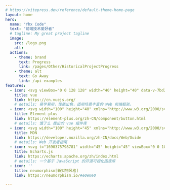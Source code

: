 ```yaml
---
# https://vitepress.dev/reference/default-theme-home-page
layout: home
hero:
  name: "Yhx Code"
  text: "前端技术爱好者"
  # tagline: My great project tagline
  image:
    src: /logo.png
    alt: 
  actions:
    - theme: brand
      text: Progress
      link: /pages/Other/HistoricalProjectProgress
    - theme: alt
      text: Go Away
      link: /api-examples
features:
  - icon: <svg viewBox="0 0 128 128" width="40" height="40" data-v-7bd21367=""><path fill="#42b883" d="M78.8,10L64,35.4L49.2,10H0l64,110l64-110C128,10,78.8,10,78.8,10z" data-v-7bd21367=""></path><path fill="#35495e" d="M78.8,10L64,35.4L49.2,10H25.6L64,76l38.4-66H78.8z" data-v-7bd21367=""></path></svg>
    title: vue
    link: https://cn.vuejs.org/
    # details: 易学易用，性能出色，适用场景丰富的 Web 前端框架。
  - icon: <svg width="100" height="40" xmlns="http://www.w3.org/2000/svg" viewBox="0 0 153.71 38"><defs><style>.cls-1,.cls-2{fill:#409eff;}.cls-1{fill-rule:evenodd;}</style></defs><title>资源 1</title><g id="图层_2" data-name="图层 2"><g id="图层_1-2" data-name="图层 1"><path id="Shape-Copy" class="cls-1" d="M142,26.16s.28,0,.82,0a.72.72,0,0,1,.69.41s1.08,2,1.37,2.48,0,.42-.12.41h0s-.31,0-3.45,0a4.93,4.93,0,0,1-4.54-4.54v-7H134.3V15.28c0-.36.41-.41.41-.41h2.07V12.25a.6.6,0,0,1,.41-.55l2.3-.66c.34-.1.59,0,.59.35V15h3.58c.34,0,.41.41.41.41V18h-4v6.06c0,1.76,1.93,2.07,1.93,2.07Zm-10.6,3h-2.2c-.43,0-.41-.55-.41-.55V18.45c0-.62-.83-.83-.83-.83h-4.54c-.68,0-.69.83-.69.83V28.77a.41.41,0,0,1-.41.42h-2.2c-.48,0-.41-.55-.41-.55V15.83c0-1,1.24-1.24,1.24-1.24h9.63c1,0,1.23,1.24,1.23,1.24V28.5c0,.72-.41.69-.41.69ZM115.73,23.4H107.2v2.07c0,.74,1,1,1,1H115a1.16,1.16,0,0,1,.82.42s.61,1.25.83,1.79-.41.55-.41.55H106c-1.24,0-1.51-1.52-1.51-1.52V16c0-.67,1-1,1-1h10.32c1,0,1.24,1.23,1.24,1.23v5.93c0,1-1.24,1.23-1.24,1.23Zm-1.52-4.95s-.08-.69-.68-.69h-5.65s-.68.18-.68.69V20a.69.69,0,0,0,.68.69h5.65a.9.9,0,0,0,.68-.83V18.45ZM101.28,29.19h-2.2c-.29,0-.41-.42-.41-.42V18.45c0-.64-.83-.83-.83-.83H95.78c-.58,0-.69.83-.69.83V28.77c0,.35-.41.42-.41.42h-2.2c-.31,0-.42-.42-.42-.42V18.45c0-.66-.82-.83-.82-.83H89.17c-.63,0-.68.83-.68.83V28.77a.39.39,0,0,1-.42.42h-2.2a.41.41,0,0,1-.41-.42V15.69c0-.75,1.1-1.1,1.1-1.1h13.76c1.1,0,1.37,1.38,1.37,1.38v12.8c0,.48-.41.42-.41.42Zm-20-5.79H72.8v2.07c0,.74,1,1,1,1h6.88a1.19,1.19,0,0,1,.83.42s.6,1.25.82,1.79-.41.55-.41.55H71.56c-1.24,0-1.51-1.52-1.51-1.52V16c0-.67,1-1,1-1H81.33c1,0,1.24,1.23,1.24,1.23v5.93c0,1-1.24,1.23-1.24,1.23Zm-1.51-4.95s-.09-.69-.69-.69H73.49s-.69.18-.69.69V20a.69.69,0,0,0,.69.69h5.64a.91.91,0,0,0,.69-.83V18.45ZM68,29.19H62.76a4.35,4.35,0,0,1-4.13-4c0-3.91,0-16.1,0-16.1h2.48a.79.79,0,0,1,.82.82V24.37A2.58,2.58,0,0,0,63.86,26h2.2s.72-.23,1.24.69l1.1,1.93s.08.55-.41.55Zm-26.56-.83V10.19a1,1,0,0,1,.69-1H55.05c.73,0,.42.83.42.83s-.41,1.12-.69,1.65a1,1,0,0,1-.83.55H45.56a.77.77,0,0,0-.83.69v4.54h9.5c.55,0,.27.69.27.69s-.71,1.52-1,1.93a1.05,1.05,0,0,1-.83.41h-8v4.82a.91.91,0,0,0,.69.83h8.81a.85.85,0,0,1,.82.41l1.24,1.93c.37.56-.14.69-.14.69H42.26C41.68,29.19,41.43,28.36,41.43,28.36Zm-8.14-1.14c0,1.57-.83,1.93-.83,1.93S18.32,37.31,17.4,37.83a1.68,1.68,0,0,1-1.52,0S1.09,29.25.55,28.87a1.29,1.29,0,0,1-.55-1s0-17,0-17.78S1,8.76,1,8.76L15.75.21a2,2,0,0,1,1.79,0S30.6,7.8,32,8.62a2.08,2.08,0,0,1,1.25,2.06s0,15.07,0,16.54Zm-5.9-17c-3-1.74-10.16-5.87-10.16-5.87a1.58,1.58,0,0,0-1.41,0L4.22,11s-.77.46-.76,1.08S3.46,26,3.46,26a1,1,0,0,0,.43.75c.43.3,12,7,12,7a1.3,1.3,0,0,0,1.19,0c.72-.4,11.82-6.79,11.82-6.79s.65-.28.65-1.51c0-.36,0-1.74,0-3.47L16.53,29.88v-3a3,3,0,0,1,1-2.07l11.56-7a2.49,2.49,0,0,0,.55-1.46c0-1.27,0-2.37,0-3.07L16.53,21.2V18a2.17,2.17,0,0,1,.83-1.79Z"/><path class="cls-1" d="M150.32,11.21h-2.24v-5c0-.11.12-.21.29-.24l1.44-.26c.26,0,.51.07.51.24Z"/><path class="cls-1" d="M148.08,9h2.24v5.11c0,.11-.11.21-.28.25l-1.45.26c-.26.05-.51-.07-.51-.24Z"/><path class="cls-2" d="M145.09,9h8.22a.4.4,0,0,1,.4.4v1.85a0,0,0,0,1,0,0h-9a0,0,0,0,1,0,0V9.36A.4.4,0,0,1,145.09,9Z"/></g></g></svg>
    title: Element-plus
    link: https://element-plus.org/zh-CN/component/button.html
    # details: 饿了么 推出的 vue 组件库
  - icon: <svg width="100" height="45" xmlns="http://www.w3.org/2000/svg" x="0" y="0" viewBox="0 0 694.9 104.4" style="enable-background:new 0 0 694.9 104.4" xml:space="preserve" role="img"><title>MDN Web Docs</title><path d="M40.3 0 11.7 92.1H0L28.5 0h11.8zm10.4 0v92.1H40.3V0h10.4zM91 0 62.5 92.1H50.8L79.3 0H91zm10.4 0v92.1H91V0h10.4z" class="logo-m"></path><path d="M627.9 95.6h67v8.8h-67v-8.8z" class="logo-_"></path><path d="M367 42h-4l-10.7 30.8h-5.5l-10.8-26h-.4l-10.5 26h-5.2L308.7 42h-3.8v-5.6H323V42h-6.5l6.8 20.4h.4l10.3-26h4.7l11.2 26h.5l5.7-20.3h-6.2v-5.6H367V42zm34.9 20c-.4 3.2-2 5.9-4.7 8.2-2.8 2.3-6.5 3.4-11.3 3.4-5.4 0-9.7-1.6-13.1-4.7-3.3-3.2-5-7.7-5-13.7 0-5.7 1.6-10.3 4.7-14s7.4-5.5 12.9-5.5c5.1 0 9.1 1.6 11.9 4.7s4.3 6.9 4.3 11.3c0 1.5-.2 3-.5 4.7h-25.6c.3 7.7 4 11.6 10.9 11.6 2.9 0 5.1-.7 6.5-2 1.5-1.4 2.5-3 3-4.9l6 .9zM394 51.3c.2-2.4-.4-4.7-1.8-6.9s-3.8-3.3-7-3.3c-3.1 0-5.3 1-6.9 3-1.5 2-2.5 4.4-2.8 7.2H394zm51 2.4c0 5-1.3 9.5-4 13.7s-6.9 6.2-12.7 6.2c-6 0-10.3-2.2-12.7-6.7-.1.4-.2 1.4-.4 2.9s-.3 2.5-.4 2.9h-7.3c.3-1.7.6-3.5.8-5.3.3-1.8.4-3.7.4-5.5V22.3h-6v-5.6H416v27c1.1-2.2 2.7-4.1 4.7-5.7 2-1.6 4.8-2.4 8.4-2.4 4.6 0 8.4 1.6 11.4 4.7 3 3.2 4.5 7.6 4.5 13.4zm-7.7.6c0-4.2-1-7.4-3-9.5-2-2.2-4.4-3.3-7.4-3.3-3.4 0-6 1.2-8 3.7-1.9 2.4-2.9 5-3 7.7V57c0 3 1 5.6 3 7.7s4.5 3.1 7.6 3.1c3.6 0 6.3-1.3 8.1-3.9 1.8-2.7 2.7-5.9 2.7-9.6zm69.2 18.5h-13.2v-7.2c-1.2 2.2-2.8 4.1-4.9 5.6-2.1 1.6-4.8 2.4-8.3 2.4-4.8 0-8.7-1.6-11.6-4.9-2.9-3.2-4.3-7.7-4.3-13.3 0-5 1.3-9.6 4-13.7 2.6-4.1 6.9-6.2 12.8-6.2 5.7 0 9.8 2.2 12.3 6.5V22.3h-8.6v-5.6h15.8v50.6h6v5.5zM493.2 56v-4.4c-.1-3-1.2-5.5-3.2-7.3s-4.4-2.8-7.2-2.8c-3.6 0-6.3 1.3-8.2 3.9-1.9 2.6-2.8 5.8-2.8 9.6 0 4.1 1 7.3 3 9.5s4.5 3.3 7.4 3.3c3.2 0 5.8-1.3 7.8-3.8 2.1-2.6 3.1-5.3 3.2-8zm53.1-1.4c0 5.6-1.8 10.2-5.3 13.7s-8.2 5.3-13.9 5.3-10.1-1.7-13.4-5.1c-3.3-3.4-5-7.9-5-13.5 0-5.3 1.6-9.9 4.7-13.7 3.2-3.8 7.9-5.7 14.2-5.7s11 1.9 14.1 5.7c3 3.7 4.6 8.1 4.6 13.3zm-7.7-.2c0-4-1-7.2-3-9.5s-4.8-3.5-8.2-3.5c-3.6 0-6.4 1.2-8.3 3.7s-2.9 5.6-2.9 9.5c0 3.7.9 6.8 2.8 9.4 1.9 2.6 4.6 3.9 8.3 3.9 3.6 0 6.4-1.3 8.4-3.8 1.9-2.6 2.9-5.8 2.9-9.7zm45 5.8c-.4 3.2-1.9 6.3-4.4 9.1-2.5 2.9-6.4 4.3-11.8 4.3-5.2 0-9.4-1.6-12.6-4.8-3.2-3.2-4.8-7.7-4.8-13.7 0-5.5 1.6-10.1 4.7-13.9 3.2-3.8 7.6-5.7 13.2-5.7 2.3 0 4.6.3 6.7.8 2.2.5 4.2 1.5 6.2 2.9l1.5 9.5-5.9.7-1.3-6.1c-2.1-1.2-4.5-1.8-7.2-1.8-3.5 0-6.1 1.2-7.7 3.7-1.7 2.5-2.5 5.7-2.5 9.6 0 4.1.9 7.3 2.7 9.5 1.8 2.3 4.4 3.4 7.8 3.4 5.2 0 8.2-2.9 9.2-8.8l6.2 1.3zm34.7 1.9c0 3.6-1.5 6.5-4.6 8.5s-7 3-11.7 3c-5.7 0-10.6-1.2-14.6-3.6l1.2-8.8 5.7.6-.2 4.7c1.1.5 2.3.9 3.6 1.1s2.6.3 3.9.3c2.4 0 4.5-.4 6.5-1.3 1.9-.9 2.9-2.2 2.9-4.1 0-1.8-.8-3.1-2.3-3.8s-3.5-1.3-5.8-1.7-4.6-.9-6.9-1.4c-2.3-.6-4.2-1.6-5.7-2.9-1.6-1.4-2.3-3.5-2.3-6.3 0-4.1 1.5-6.9 4.6-8.5s6.4-2.4 9.9-2.4c2.6 0 5 .3 7.2.9 2.2.6 4.3 1.4 6.1 2.4l.8 8.8-5.8.7-.8-5.7c-2.3-1-4.7-1.6-7.2-1.6-2.1 0-3.7.4-5.1 1.1-1.3.8-2 2-2 3.8 0 1.7.8 2.9 2.3 3.6 1.5.7 3.4 1.2 5.7 1.6 2.2.4 4.5.8 6.7 1.4 2.2.6 4.1 1.6 5.7 3 1.4 1.6 2.2 3.7 2.2 6.6zM197.6 73.2h-17.1v-5.5h3.8V51.9c0-3.7-.7-6.3-2.1-7.9-1.4-1.6-3.3-2.3-5.7-2.3-3.2 0-5.6 1.1-7.2 3.4s-2.4 4.6-2.5 6.9v15.6h6v5.5h-17.1v-5.5h3.8V51.9c0-3.8-.7-6.4-2.1-7.9-1.4-1.5-3.3-2.3-5.6-2.3-3.2 0-5.5 1.1-7.2 3.3-1.6 2.2-2.4 4.5-2.5 6.9v15.8h6.9v5.5h-20.2v-5.5h6V42.4h-6.1v-5.6h13.4v6.4c1.2-2.1 2.7-3.8 4.7-5.2 2-1.3 4.4-2 7.3-2s5.3.7 7.5 2.1c2.2 1.4 3.7 3.5 4.5 6.4 1.1-2.5 2.7-4.5 4.9-6.1s4.8-2.4 7.9-2.4c3.5 0 6.5 1.1 8.9 3.3s3.7 5.6 3.7 10.2v18.2h6.1v5.5zm42.5 0h-13.2V66c-1.2 2.2-2.8 4.1-4.9 5.6-2.1 1.6-4.8 2.4-8.3 2.4-4.8 0-8.7-1.6-11.6-4.9-2.9-3.2-4.3-7.7-4.3-13.3 0-5 1.3-9.6 4-13.7 2.6-4.1 6.9-6.2 12.8-6.2s9.8 2.2 12.3 6.5V22.7h-8.6v-5.6h15.8v50.6h6v5.5zm-13.3-16.8V52c-.1-3-1.2-5.5-3.2-7.3s-4.4-2.8-7.2-2.8c-3.6 0-6.3 1.3-8.2 3.9-1.9 2.6-2.8 5.8-2.8 9.6 0 4.1 1 7.3 3 9.5s4.5 3.3 7.4 3.3c3.2 0 5.8-1.3 7.8-3.8 2.1-2.6 3.1-5.3 3.2-8zm61.5 16.8H269v-5.5h6V51.9c0-3.7-.7-6.3-2.2-7.9-1.4-1.6-3.4-2.3-5.7-2.3-3.1 0-5.6 1-7.4 3s-2.8 4.4-2.9 7v15.9h6v5.5h-19.3v-5.5h6V42.4h-6.2v-5.6h13.6V43c2.6-4.6 6.8-6.9 12.7-6.9 3.6 0 6.7 1.1 9.2 3.3s3.7 5.6 3.7 10.2v18.2h6v5.4h-.2z" class="logo-text"></path></svg> 
    title: MDN
    link: https://developer.mozilla.org/zh-CN/docs/Web/Guide
    # details: Web 开发者指南
  - icon: <svg t="1690375798781" width="45" height="45" viewBox="0 0 1024 1024" version="1.1" xmlns="http://www.w3.org/2000/svg" p-id="1472" width="200" height="200"><path d="M512 52.18000592c-253.95112619 0-459.81999408 205.86886789-459.81999408 459.81999408 0 253.95733997 205.86886789 459.81999408 459.81999408 459.81999408s459.81999408-205.86886789 459.81999408-459.81999408-205.86886789-459.81999408-459.81999408-459.81999408z m316.49285917 674.04018726c-0.70215756-0.78915053-1.69636295-1.45402539-2.03812106-2.35502402-22.0030081-58.98123491-51.82295609-67.01565725-98.24613414-26.45829101-95.82897228 83.75559054-229.82300406 98.41390629-341.16158047 37.3324125-117.05525741-64.2132408-178.77055715-206.73258382-140.3196636-324.04882015 41.76905406-127.45091755 184.31325221-193.01876319 306.05370255-140.76705603 125.17667271 53.7243739 177.28546285 199.6488704 113.99807582 319.32013076-3.85875968 7.30740963-8.68686962 14.17364063-11.99260254 21.71096025-11.39607931 26.15381561-1.49130809 54.27118687 22.80458619 66.04630699 24.06598429 11.66327201 54.40789011 1.19926026 66.02145185-22.75487593 12.00503011-24.73085915 2.63464429-52.04043852-22.87915159-65.70454888-5.35006777-2.87698186-11.34636905-4.5360621-19.33108111-7.65538153 41.1041792-27.17287614 82.56254407-12.30329173 89.82024344 30.82658096 2.18725186 13.01166307 4.52984832 18.32444814 17.92676599 22.93507565 41.46457866 14.2233509 49.56113883 55.84327414 19.34350867 91.57253044z" fill="#e43961" p-id="1473" data-spm-anchor-id="a313x.7781069.0.i1" class="selected"></path></svg>
    title: Echarts.js
    link: https://echarts.apache.org/zh/index.html
    # details: 一个基于 JavaScript 的开源可视化图表库
  - icon: ''
    title: neumorphism[新拟物风格]
    link: https://neumorphism.io/#e0e0e0

---
```


